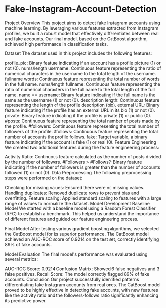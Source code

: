# Fake-Instagram-Account-Detection
Project Overview
This project aims to detect fake Instagram accounts using machine learning. By leveraging various features extracted from Instagram profiles, we built a robust model that effectively differentiates between real and fake accounts. Our final model, based on the CatBoost algorithm, achieved high performance in classification tasks.

Dataset
The dataset used in this project includes the following features:

profile_pic: Binary feature indicating if an account has a profile picture (1) or not (0).
nums/length username: Continuous feature representing the ratio of numerical characters in the username to the total length of the username.
fullname words: Continuous feature representing the total number of words in the full name.
nums/length fullname: Continuous feature representing the ratio of numerical characters in the full name to the total length of the full name.
name == username: Binary feature indicating if the full name is the same as the username (1) or not (0).
description length: Continuous feature representing the length of the profile description (bio).
external URL: Binary feature indicating if the profile has an external URL in its bio (1) or not (0).
private: Binary feature indicating if the profile is private (1) or public (0).
#posts: Continuous feature representing the total number of posts made by the profile.
#followers: Continuous feature representing the total number of followers of the profile.
#follows: Continuous feature representing the total number of accounts the profile follows.
fake: Target variable, a binary feature indicating if the account is fake (1) or real (0).
Feature Engineering
We created two additional features during the feature engineering process:

Activity Ratio: Continuous feature calculated as the number of posts divided by the number of followers.
#Followers > #Follows?: Binary feature indicating if the number of followers is greater than the number of accounts followed (1) or not (0).
Data Preprocessing
The following preprocessing steps were performed on the dataset:

Checking for missing values: Ensured there were no missing values.
Handling duplicates: Removed duplicate rows to prevent bias and overfitting.
Feature scaling: Applied standard scaling to features with a large range of values to normalize the dataset.
Model Development
Baseline Model
We started with a baseline model using a Random Forest Classifier (RFC) to establish a benchmark. This helped us understand the importance of different features and guided our feature engineering process.

Final Model
After testing various gradient boosting algorithms, we selected the CatBoost model for its superior performance. The CatBoost model achieved an AUC-ROC score of 0.9214 on the test set, correctly identifying 89% of fake accounts.

Model Evaluation
The final model's performance was evaluated using several metrics:

AUC-ROC Score: 0.9214
Confusion Matrix: Showed 6 false negatives and 3 false positives.
Recall Score: The model correctly flagged 89% of fake accounts.
Conclusion
Our project successfully identified patterns differentiating fake Instagram accounts from real ones. The CatBoost model proved to be highly effective in detecting fake accounts, with new features like the activity ratio and the followers-follows ratio significantly enhancing its predictive power.
